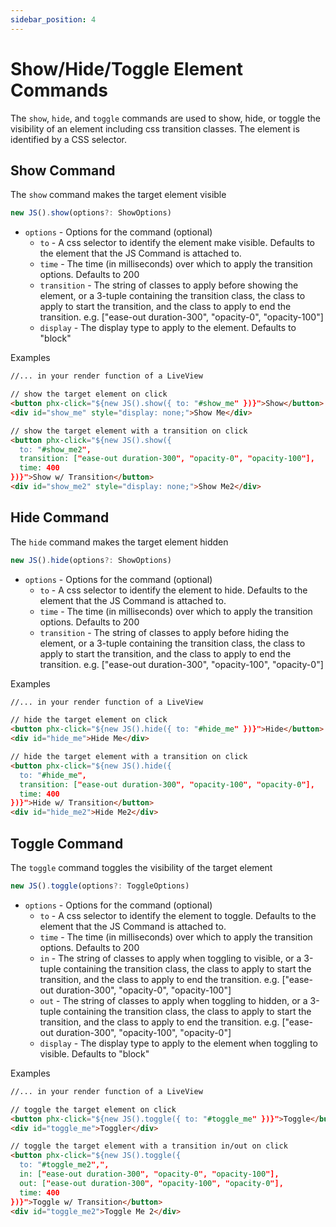 ```yaml
---
sidebar_position: 4
---
```


# Show/Hide/Toggle Element Commands

The `show`, `hide`, and `toggle` commands are used to show, hide, or toggle the visibility of an element including css transition classes.  The element is identified by a CSS selector.  

## Show Command
The `show` command makes the target element visible
```typescript
new JS().show(options?: ShowOptions)
``` 
* `options` - Options for the command (optional)
  * `to` - A css selector to identify the element make visible.  Defaults to the element that the JS Command is attached to.
  * `time` - The time (in milliseconds) over which to apply the transition options. Defaults to 200   
  * `transition` - The string of classes to apply before showing the element, or a 3-tuple containing the transition class, the class to apply to start the transition, and the class to apply to end the transition. e.g. ["ease-out duration-300", "opacity-0", "opacity-100"]
  * `display` - The display type to apply to the element. Defaults to "block"

Examples
```html
//... in your render function of a LiveView

// show the target element on click
<button phx-click="${new JS().show({ to: "#show_me" })}">Show</button>
<div id="show_me" style="display: none;">Show Me</div>

// show the target element with a transition on click
<button phx-click="${new JS().show({
  to: "#show_me2", 
  transition: ["ease-out duration-300", "opacity-0", "opacity-100"], 
  time: 400
})}">Show w/ Transition</button>
<div id="show_me2" style="display: none;">Show Me2</div>
```

## Hide Command
The `hide` command makes the target element hidden
```typescript
new JS().hide(options?: ShowOptions)
``` 
* `options` - Options for the command (optional)
  * `to` - A css selector to identify the element to hide.  Defaults to the element that the JS Command is attached to.
  * `time` - The time (in milliseconds) over which to apply the transition options. Defaults to 200   
  * `transition` - The string of classes to apply before hiding the element, or a 3-tuple containing the transition class, the class to apply to start the transition, and the class to apply to end the transition. e.g. ["ease-out duration-300", "opacity-100", "opacity-0"]

Examples
```html
//... in your render function of a LiveView

// hide the target element on click
<button phx-click="${new JS().hide({ to: "#hide_me" })}">Hide</button>
<div id="hide_me">Hide Me</div>

// hide the target element with a transition on click
<button phx-click="${new JS().hide({
  to: "#hide_me", 
  transition: ["ease-out duration-300", "opacity-100", "opacity-0"], 
  time: 400
})}">Hide w/ Transition</button>
<div id="hide_me2">Hide Me2</div>
```

## Toggle Command
The `toggle` command toggles the visibility of the target element
```typescript
new JS().toggle(options?: ToggleOptions)
``` 
* `options` - Options for the command (optional)
  * `to` - A css selector to identify the element to toggle.  Defaults to the element that the JS Command is attached to.
  * `time` - The time (in milliseconds) over which to apply the transition options. Defaults to 200   
  * `in` - The string of classes to apply when toggling to visible, or a 3-tuple containing the transition class, the class to apply to start the transition, and the class to apply to end the transition. e.g. ["ease-out duration-300", "opacity-0", "opacity-100"]
  * `out` - The string of classes to apply when toggling to hidden, or a 3-tuple containing the transition class, the class to apply to start the transition, and the class to apply to end the transition. e.g. ["ease-out duration-300", "opacity-100", "opacity-0"]
  * `display` - The display type to apply to the element when toggling to visible. Defaults to "block"

Examples
```html
//... in your render function of a LiveView

// toggle the target element on click
<button phx-click="${new JS().toggle({ to: "#toggle_me" })}">Toggle</button>
<div id="toggle_me">Toggler</div>

// toggle the target element with a transition in/out on click
<button phx-click="${new JS().toggle({
  to: "#toggle_me2",", 
  in: ["ease-out duration-300", "opacity-0", "opacity-100"], 
  out: ["ease-out duration-300", "opacity-100", "opacity-0"], 
  time: 400
})}">Toggle w/ Transition</button>
<div id="toggle_me2">Toggle Me 2</div>
```
